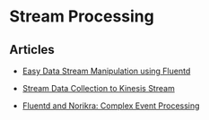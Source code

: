 Stream Processing
=================


Articles
--------

-   [Easy Data Stream Manipulation using
    Fluentd](/articles/filter-modify-apache)


-   [Stream Data Collection to Kinesis
    Stream](/articles/kinesis-stream)


-   [Fluentd and Norikra: Complex Event
    Processing](/articles/cep-norikra)
